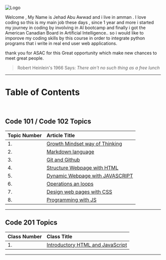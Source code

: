 
![Logo](https://jehadabuawwad.github.io/reading-notes/images/LOGO.png)

Welcome , My Name is Jehad Abu Awwad and i live in amman .
I love coding so this is my main job these days , since 1 year and more i started my journey in coding by involving in AI bootcamp and finally i got the American Canadian Board in
Artificial Intelligence.. so i would like to imporove my coding skills by this course in order to integrate python programs that i write in real end user web applications.

thank you for ASAC for this Great opportunity which make new chances to meet great people.


>Robert Heinlein's 1966 Says: *There ain't no such thing as a free lunch* 
___

# **Table of Contents**

<br>

## Code 101 / Code 102 Topics

| Topic Number       | Article Title     | 
| :----------------  | :---------------- | 
|  1. | [Growth Mindset way of Thinking](https://jehadabuawwad.github.io/reading-notes/Lab01b)   |
|  2. | [Markdown language](https://jehadabuawwad.github.io/reading-notes/read01)                 |
| 3.  | [Git and Github](https://jehadabuawwad.github.io/reading-notes/read02)                 |
| 4.  | [Structure Webpage with HTML](https://jehadabuawwad.github.io/reading-notes/read03)   |
| 5.  | [Dynamic Webpage with JAVASCRIPT](https://jehadabuawwad.github.io/reading-notes/read04)   |
| 6.  | [Operations an loops](https://jehadabuawwad.github.io/reading-notes/read05)                 |
| 7.  | [Design web pages with CSS](https://jehadabuawwad.github.io/reading-notes/read06)   |
| 8.  | [Programming with JS](https://jehadabuawwad.github.io/reading-notes/read07)                 |

___

## Code 201 Topics

| Class Number       | Class Title     | 
| :----------------  | :---------------- | 
| 1.  | [Introductory HTML and JavaScript](https://jehadabuawwad.github.io/reading-notes/class-01)  |



___


